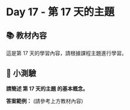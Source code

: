 # Day 17 - 第 17 天的主題

## 📚 教材內容

這是第 17 天的學習內容，請根據課程主題進行學習。

## 📝 小測驗

**請簡述 第 17 天的主題 的基本概念。**

**答案範例：** (請參考上方教材內容)

